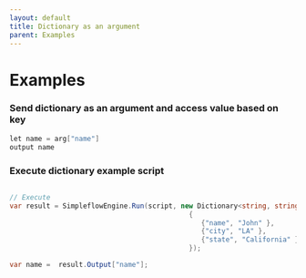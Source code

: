 ```yaml
---
layout: default
title: Dictionary as an argument
parent: Examples
---
```


# Examples
### Send dictionary as an argument and access value based on key

```csharp
let name = arg["name"] 
output name
```
### Execute dictionary example script

```csharp

// Execute 
var result = SimpleflowEngine.Run(script, new Dictionary<string, string>
                                            {
                                               {"name", "John" },
                                               {"city", "LA" },
                                               {"state", "California" }
                                            });

var name =  result.Output["name"];
```

